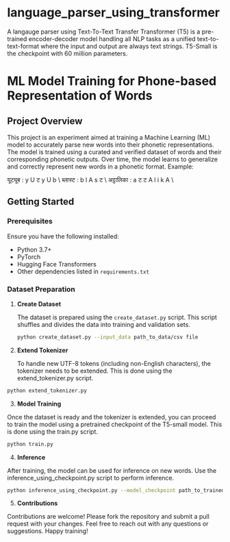 # language_parser_using_transformer
A langauge parser using Text-To-Text Transfer Transformer (T5) is a pre-trained encoder-decoder model handling all NLP tasks as a unified text-to-text-format where the input and output are always text strings. T5-Small is the checkpoint with 60 million parameters.
# ML Model Training for Phone-based Representation of Words

## Project Overview

This project is an experiment aimed at training a Machine Learning (ML) model to accurately parse new words into their phonetic representations. The model is trained using a curated and verified dataset of words and their corresponding phonetic outputs. Over time, the model learns to generalize and correctly represent new words in a phonetic format. Example:

यूट्यूब : y U ट y U b \\
ब्लास्ट : b l A s ट \\
अट्टालिका : a ट ट A l i k A \\

## Getting Started

### Prerequisites

Ensure you have the following installed:

- Python 3.7+
- PyTorch
- Hugging Face Transformers
- Other dependencies listed in `requirements.txt`

### Dataset Preparation

1. **Create Dataset**

   The dataset is prepared using the `create_dataset.py` script. This script shuffles and divides the data into training and validation sets.

   ```bash
   python create_dataset.py --input_data path_to_data/csv file

2. **Extend Tokenizer**


   To handle new UTF-8 tokens (including non-English characters), the tokenizer needs to be extended. This is done using the extend_tokenizer.py script.

  ```bash
python extend_tokenizer.py 
```

3. **Model Training**

Once the dataset is ready and the tokenizer is extended, you can proceed to train the model using a pretrained checkpoint of the T5-small model. This is done using the train.py script.
  ```bash
python train.py 

```
4. **Inference**

After training, the model can be used for inference on new words. Use the inference_using_checkpoint.py script to perform inference.
```bash
python inference_using_checkpoint.py --model_checkpoint path_to_trained_model 
```
5. **Contributions**

Contributions are welcome! Please fork the repository and submit a pull request with your changes.
Feel free to reach out with any questions or suggestions. Happy training!

